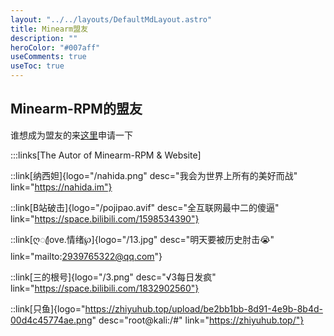 ```yaml
---
layout: "../../layouts/DefaultMdLayout.astro"
title: Minearm盟友
description: ""
heroColor: "#007aff"
useComments: true
useToc: true
---
```


## Minearm-RPM的盟友

谁想成为盟友的来[这里](https://github.com/Minearm-RPM/minearm/issues/3)申请一下

:::links[The Autor of Minearm-RPM & Website]

::link[纳西妲]{logo="/nahida.png" desc="我会为世界上所有的美好而战" link="https://nahida.im"}

::link[B站破击]{logo="/pojipao.avif" desc="全互联网最中二的傻逼" link="https://space.bilibili.com/1598534390"}

::link[ღꦿlove.情绪℘]{logo="/13.jpg" desc="明天要被历史肘击😭" link="mailto:2939765322@qq.com"}

::link[三的根号]{logo="/3.png" desc="√3每日发疯" link="https://space.bilibili.com/1832902560"}

::link[只鱼]{logo="https://zhiyuhub.top/upload/be2bb1bb-8d91-4e9b-8b4d-00d4c45774ae.png" desc="root@kali:/#" link="https://zhiyuhub.top/"}
